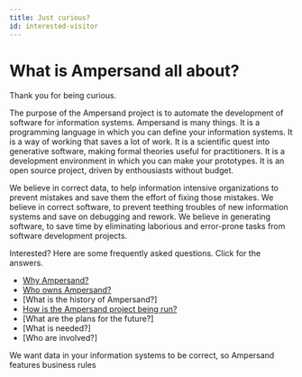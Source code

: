 ```yaml
---
title: Just curious?
id: interested-visitor
---
```


# What is Ampersand all about?
Thank you for being curious. 

The purpose of the Ampersand project is to automate the development of software for information systems.
Ampersand is many things.
It is a programming language in which you can define your information systems.
It is a way of working that saves a lot of work.
It is a scientific quest into generative software, making formal theories useful for practitioners.
It is a development environment in which you can make your prototypes.
It is an open source project, driven by enthousiasts without budget.

We believe in correct data, to help information intensive organizations to prevent mistakes and save them the effort of fixing those mistakes.
We believe in correct software, to prevent teething troubles of new information systems and save on debugging and rework.
We believe in generating software, to save time by eliminating laborious and error-prone tasks from software development projects.

Interested? Here are some frequently asked questions. Click for the answers.
* [Why Ampersand?](Ampersand/why-ampersand/)
* [Who owns Ampersand?](Ampersand/ownership/)
* [What is the history of Ampersand?]
* [How is the Ampersand project being run?](Ampersand/governance/)
* [What are the plans for the future?]
* [What is needed?]
* [Who are involved?]

We want data in your information systems to be correct, so Ampersand features business rules
